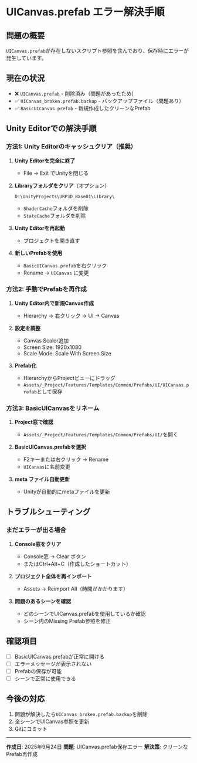 # UICanvas.prefab エラー解決手順

## 問題の概要
`UICanvas.prefab`が存在しないスクリプト参照を含んでおり、保存時にエラーが発生しています。

## 現在の状況
- ❌ `UICanvas.prefab` - 削除済み（問題があったため）
- ✅ `UICanvas_broken.prefab.backup` - バックアップファイル（問題あり）
- ✅ `BasicUICanvas.prefab` - 新規作成したクリーンなPrefab

## Unity Editorでの解決手順

### 方法1: Unity Editorのキャッシュクリア（推奨）

1. **Unity Editorを完全に終了**
   - File → Exit でUnityを閉じる

2. **Libraryフォルダをクリア**（オプション）
   ```
   D:\UnityProjects\URP3D_Base01\Library\
   ```
   - `ShaderCache`フォルダを削除
   - `StateCache`フォルダを削除

3. **Unity Editorを再起動**
   - プロジェクトを開き直す

4. **新しいPrefabを使用**
   - `BasicUICanvas.prefab`を右クリック
   - Rename → `UICanvas` に変更

### 方法2: 手動でPrefabを再作成

1. **Unity Editor内で新規Canvas作成**
   - Hierarchy → 右クリック → UI → Canvas

2. **設定を調整**
   - Canvas Scaler追加
   - Screen Size: 1920x1080
   - Scale Mode: Scale With Screen Size

3. **Prefab化**
   - HierarchyからProjectビューにドラッグ
   - `Assets/_Project/Features/Templates/Common/Prefabs/UI/UICanvas.prefab`として保存

### 方法3: BasicUICanvasをリネーム

1. **Project窓で確認**
   - `Assets/_Project/Features/Templates/Common/Prefabs/UI/`を開く

2. **BasicUICanvas.prefabを選択**
   - F2キーまたは右クリック → Rename
   - `UICanvas`に名前変更

3. **meta ファイル自動更新**
   - Unityが自動的にmetaファイルを更新

## トラブルシューティング

### まだエラーが出る場合

1. **Console窓をクリア**
   - Console窓 → Clear ボタン
   - またはCtrl+Alt+C（作成したショートカット）

2. **プロジェクト全体を再インポート**
   - Assets → Reimport All（時間がかかります）

3. **問題のあるシーンを確認**
   - どのシーンでUICanvas.prefabを使用しているか確認
   - シーン内のMissing Prefab参照を修正

## 確認項目

- [ ] BasicUICanvas.prefabが正常に開ける
- [ ] エラーメッセージが表示されない
- [ ] Prefabの保存が可能
- [ ] シーンで正常に使用できる

## 今後の対応

1. 問題が解決したら`UICanvas_broken.prefab.backup`を削除
2. 全シーンでUICanvas参照を更新
3. Gitにコミット

---

**作成日**: 2025年9月24日
**問題**: UICanvas.prefab保存エラー
**解決策**: クリーンなPrefab再作成